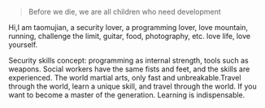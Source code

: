 > Before we die, we are all children who need development 

Hi,I am taomujian, a security lover, a programming lover, love mountain, running, challenge the limit, guitar, food, photography, etc. love life, love yourself.

Security skills concept: programming as internal strength, tools such as weapons. Social workers have the same fists and feet, and the skills are experienced. The world martial arts, only fast and unbreakable.Travel through the world, learn a unique skill, and travel through the world. If you want to become a master of the generation. Learning is indispensable.
